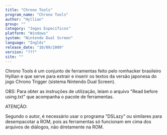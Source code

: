 ```yaml
---
title: "Chrono Tools"
program_name: "Chrono Tools"
author: "Hyllian"
group: ""
category: "Jogos Específicos"
platform: "Windows"
system: "Nintendo Dual Screen"
language: "Inglês"
release_date: "10/09/2009"
version: "???"
site: ""
---
```

Chrono Tools é um conjunto de ferramentas feito pelo romhacker brasileiro Hyllian e que serve para extrair e inserir os textos da versão japonesa do jogo Chrono Trigger (sistema Nintendo Dual Screen).

OBS: Para obter as instruções de utilização, leiam o arquivo "Read before using.txt" que acompanha o pacote de ferramentas.

ATENÇÃO:

Segundo o autor, é necessário usar o programa "DSLazy" ou similares para desempacotar a ROM, pois as ferramentas só funcionam em cima dos arquivos de diálogos, não diretamente na ROM.
